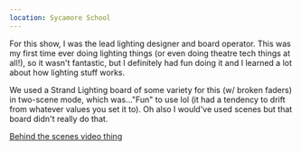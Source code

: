 ```yaml
---
location: Sycamore School
---
```


For this show, I was the lead lighting designer and board operator. This was my
first time ever doing lighting things (or even doing theatre tech things at
all!), so it wasn't fantastic, but I definitely had fun doing it and I learned a
lot about how lighting stuff works.

We used a Strand Lighting board of some variety for this (w/ broken faders) in
two-scene mode, which was..."Fun" to use lol (it had a tendency to drift from
whatever values you set it to). Oh also I would've used scenes but that board
didn't really do that.

[Behind the scenes video thing](https://youtu.be/u8mnBbTDpyA)
